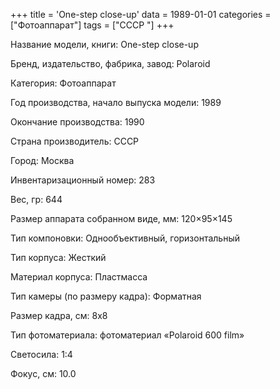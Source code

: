 +++
title = 'One-step close-up'
data = 1989-01-01
categories = ["Фотоаппарат"]
tags = ["СССР "]
+++

Название модели, книги: One-step close-up

Бренд, издательство, фабрика, завод: Polaroid

Категория: Фотоаппарат

Год производства, начало выпуска модели: 1989

Окончание производства: 1990

Страна производитель: СССР

Город: Москва

Инвентаризационный номер: 283

Вес, гр: 644

Размер аппарата  собранном виде, мм: 120×95×145

Тип компоновки: Однообъективный, горизонтальный

Тип корпуса: Жесткий

Материал корпуса: Пластмасса

Тип камеры (по размеру кадра): Форматная

Размер кадра, см: 8x8

Тип фотоматериала: фотоматериал «Polaroid 600 film»

Светосила: 1:4

Фокус, см: 10.0

